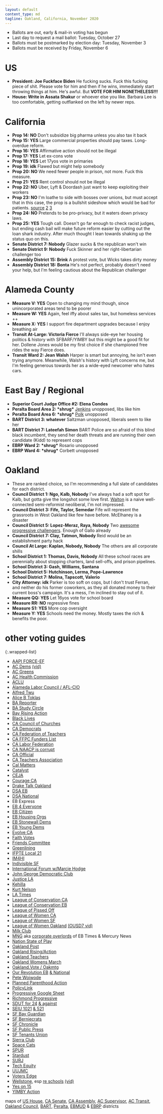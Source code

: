 ```yaml
---
layout: default
content_type: md
tagline: Oakland, California, November 2020
---
```


* Ballots are out, early & mail-in voting has begun
* Last day to request a mail ballot: Tuesday, October 27
* Ballots must be postmarked by election day: Tuesday, November 3
* Ballots must be received by Friday, November 6

# US
* **President: Joe Fuckface Biden** He fucking sucks. Fuck this fucking piece of shit. Please vote for him and then if he wins, immediately start throwing things at him. He's awful. But **VOTE FOR HIM NONETHELESS!!!**
* **House: Write in Assata Shakur** or whoever else you like. Barbara Lee is too comfortable, getting outflanked on the left by newer reps.

# California
* **Prop 14: NO** Don't subsidize big pharma unless you also tax it back
* **Prop 15: YES** Large commercial properties should pay taxes. Long-overdue reform.
* **Prop 16: YES** Affirmative action should not be illegal
* **Prop 17: YES** Let ex-cons vote
* **Prop 18: YES** Let 17yos vote in primaries
* **Prop 19: idk** Flawed but might help somebody
* **Prop 20: NO** We need fewer people in prison, not more. Fuck this measure.
* **Prop 21: YES** Rent control should not be illegal
* **Prop 22: NO** Uber, Lyft & Doordash just want to keep exploiting their workers
* **Prop 23: NO** I'm loathe to side with bosses over unions, but must accept that in this case, the prop is a bullshit sideshow which would be bad for patients. [source](https://www.rsnhope.org/rsn-blog/no-pro-23/) [2](https://www.nytimes.com/2019/08/02/health/kidney-dialysis-kickbacks.html) [3](https://www.cmadocs.org/newsroom/news/view/ArticleId/38532/CMA-Board-of-Trustees-votes-to-oppose-dialysis-ballot-initiative)
* **Prop 24: NO** Pretends to be pro-privacy, but it waters down privacy laws.
* **Prop 25: YES** Tough call. Doesn't go far enough to check racist judges, but ending cash bail will make future reform easier by cutting out the loan shark industry. After much thought I lean towards shaking up the status quo on this.
* **Senate District 7: Nobody** Glazer sucks & the republican won't win
* **Senate District 9: Nobody** Fuck Skinner and her right-libertarian challenger too
* **Assembly District 15: Brink** A protest vote, but Wicks takes dirty money
* **Assembly District 18: Bonta** He's not perfect, probably doesn't need your help, but I'm feeling cautious about the Republican challenger

# Alameda County
* **Measure V: YES** Open to changing my mind though, since unincorporated areas tend to be poorer
* **Measure W: YES** Again, feel iffy about sales tax, but homeless services ++
* **Measure X: YES** I support fire department upgrades because I enjoy breathing air
* **Transit At-Large: Victoria Fierce** I'll always side-eye her housing politics & history with SFBARF/YIMBY but this might be a good fit for her. Dollene Jones would be my first choice if she championed free rides the way Fierce does.
* **Transit Ward 2: Jean Walsh** Harper is smart but annoying, he isn't even trying anymore. Meanwhile, Walsh's history with Lyft concerns me, but I'm feeling generous towards her as a wide-eyed newcomer who hates cars.

# East Bay / Regional
* **Superior Court Judge Office #2: Elena Condes**
* **Peralta Board Area 2: \*shrug\*** [Jenkins](https://www.jenkinsforperalta.com/) unopposed, libs like him
* **Peralta Board Area 6: \*shrug\*** [Polk](https://www.dyanaforperalta.com/) unopposed
* **BART District 3: whatever** Saltzman unopposed, liberals seem to like her
* **BART District 7: Lateefah Simon** BART Police are so afraid of this blind black incumbent, they send her death threats and are running their own candidate (Kidd) to represent cops
* **EBRP Ward 2: \*shrug\*** Rosario unopposed
* **EBRP Ward 4: \*shrug\*** Corbett unopposed

# Oakland
* These are ranked choice, so I'm recommending a full slate of candidates for each district.
* **Council District 1: Ngo, Kalb, Nobody** I've always had a soft spot for Kalb, but gotta give the longshot some love first. [Walton](https://www.youtube.com/watch?v=wu6Dp0ZjsRU) is a naive well-connected semi-reformist neoliberal, I'm not impressed.
* **Council District 3: Fife, Taylor, Semedar** Fife will represent the grassroots in West Oakland like few have before. McElhaney is a disaster
* **Council District 5: Lopez-Meraz, Raya, Nobody** Two [awesome progressive challengers](https://twitter.com/zoelopezmeraz/status/1302338841639034886). Enough of Gallo already
* **Council District 7: Clay, Tatmon, Nobody** Reid would be an establishment party hack
* **Council At Large: Kaplan, Nobody, Nobody** The others are all corporate shills
* **School District 1: Thomas, Davis, Nobody** All these school races are perennially about stopping charters, land sell-offs, and prison pipelines.
* **School District 3: Gash, Williams, Santana**
* **School District 5: Hutchinson, Lerma, Pope-Lawrence**
* **School District 7: Molina, Tapscott, Valerio**
* **City Attorney: idk** Parker is too soft on cops, but I don't trust Ferran, and neither do his former coworkers, as they all donated money to their current boss's campaign. It's a mess, I'm inclined to stay out of it.
* **Measure QQ: YES** Let 16yos vote for school board
* **Measure RR: NO** regressive fines
* **Measure S1: YES** More cop oversight
* **Measure Y: YES** Schools need the money. Mostly taxes the rich & benefits the poor.

# other voting guides

{:.wrapped-list}
* [AAPI FORCE-EF](https://aapiforce-ef.vote/wp-content/uploads/2020/10/English-Voter-Guide-2.pdf)
* [AC Dems](https://oaklandside.org/2020/08/19/oakland-city-council-candidates-discuss-issues-in-their-districts-virtually/) [(vid)](https://www.facebook.com/acdemocrats/videos/1266703727012996/)
* [AC Greens](https://acgreens.wordpress.com/voter-guides/)
* [AC Health Commission](https://acphc.files.wordpress.com/2020/09/acphc-voter_guide_2020.pdf)
* [ACLU](https://www.aclunc.org/vote)
* [Alameda Labor Council / AFL-CIO](https://alamedalabor.org/wp-content/uploads/2020/10/alc_endoresements-slate-2020_booklet_web.pdf)
* [Alfred Twu](https://mobile.twitter.com/alfred_twu/status/1303047250474483712)
* [Alice B Toklas](http://www.alicebtoklas.org/2020/08/nov2020endorsements/)
* [BA Reporter](https://www.ebar.com/news/news/297715)
* [BA Study Circle](https://drive.google.com/file/d/1smpTpPPIwLn8r1WeJz8R-3Pm5nnVMshM/view)
* [Bay Rising Action](https://bayrisingaction.org/2020summary/)
* [Black Lives](https://www.blacklivesvoterguide.org/)
* [CA Council of Churches](http://www.churchimpact.org/impact-blog/november-2020-ballot-recommendations-from-impact)
* [CA Democrats](https://cademorg-media.s3.amazonaws.com/wp-content/uploads/2020/09/28204844/CDP-PropEnsorsements__Interactive.pdf)
* [CA Federation of Teachers](https://www.cft.org/sites/main/files/file-attachments/cft_endorsements-november-3.pdf)
* [CA FFPC Funders List](http://www.fppc.ca.gov/transparency/top-contributors/nov-20-gen.html)
* [CA Labor Federation](https://calaborfed.org/2020-general-election-endorsements/)
* [CA NAACP is corrupt](https://calmatters.org/politics/2020/09/california-naacp-president-helps-corporate-ballot-measure-campaigns/)
* [CA Official](https://vig.cdn.sos.ca.gov/2020/general/pdf/complete-vig.pdf)
* [CA Teachers Association](https://www.cta.org/election-2020)
* [Cal Matters](https://calmatters.org/election-2020-guide/)
* [Catalyst](https://catalystactionfund.org/2020/10/01/catalyst-action-fund-endorsement-for-2020/)
* [CEJA](http://ceja-action.org/ej-voter/voterguide/)
* [Courage CA](https://progressivevotersguide.com/california/?county=alameda&c=1)
* [Drake Talk Oakland](https://draketalkoakland.com/2020/10/01/alameda-county-and-oakland-ballot-measures/)
* [DSA EB](https://www.eastbaydsa.org/endorsements/)
* [DSA National](https://electoral.dsausa.org/our-endorsements/)
* EB Express
* [EB 4 Everyone](https://eastbayforeveryone.org/election-2020/)
* [EB Citizen](https://ebcitizen.com/category/election-2020/)
* [EB Housing Orgs](http://ebho.org/our-work/2020-election/)
* [EB Stonewall Dems](http://eastbaystonewalldemocrats.org/Elections)
* [EB Young Dems](https://www.ebyd.org/endorsements)
* [Evolve CA](https://www.evolve-ca.org/2020-endorsements)
* [Faith Votes](https://3cfc515c-e849-4eb8-8e83-21b447f9969f.filesusr.com/ugd/4e49ff_6e26fe12663743238a338c5fee19447d.pdf)
* [Friends Committee](https://www.fclca.org/images/stories/pdfs/FCLCA_Board_of_Directors_Recommendations_Nov2020.pdf)
* [Greenlining](https://greenlining.org/publications/reports/2020/ballot-propositions-2020/)
* [IFPTE Local 21](https://www.ifpte21.org/content/2020-general-election-endorsements)
* [IM4HI](https://drive.google.com/file/d/1OnV1rtuYxKjiNcLCMschWWLK_Nixg6yx/view)
* [Indivisible SF](https://indivisiblesf.org/nov-2020-california-ballot-propositions)
* [International Forum w/Marcie Hodge](https://www.facebook.com/tumbletweetmedia/videos/834040027128850)
* [John George Democratic Club](http://jgdc.org/)
* [Justice LA](https://justicelanow.org/wp-content/uploads/2017/08/Coalition-Voting-Guide-2020-9-21.pdf)
* [Kehilla](https://docs.google.com/spreadsheets/d/1tbqZvCuZK9Hsl4uKQoyWU98ireHs9UZ3VOXO8N-noic/edit)
* [Kurt Nelson](https://techcrunch.com/2020/10/06/im-a-software-engineer-at-uber-im-voting-against-prop-22/?tpcc=ECTW2020)
* [LA Times](https://www.latimes.com/opinion/story/2020-09-09/la-times-endorsements-november-2020-election-trump-biden)
* [League of Conservation CA](https://www.ecovote.org/elections/current-endorsements/)
* [League of Conservation EB](https://www.lcveastbay.org/november-2020-endorsements/)
* [League of Pissed Off](http://www.theleaguesf.org/)
* [League of Women CA](https://lwvc.org/vote/elections/ballot-recommendations)
* [League of Women SF](https://lwvsf.org/voter-resources)
* [League of Women Oakland](https://drive.google.com/file/d/19mIWKuSLFvNYfBKz4yv_aWaQlwqt1NMC/view) [(OUSD7 vid)](https://www.youtube.com/watch?v=kApwfUlIZ04)
* [Milk Club](http://www.milkclub.org/endorsements)
* [MNG](https://www.eastbaytimes.com/2020/08/30/our-election-endorsements-for-the-nov-3-races-and-ballot-measures/) aka [corporate overlords](https://en.wikipedia.org/wiki/Digital_First_Media) of EB Times & Mercury News
* [Nation State of Play](https://nation-state-of-play-california-politics-in-the-age-of-covi.simplecast.com/episodes/tracy-rosenberg-and-mary-stone-ross-on-a-ballot-measure-masquerading-as-a-privacy-proposal)
* [Oakland Post](https://www.postnewsgroup.com/post-endorses-school-board-candidates-demanding-full-local-control-oppose-school-closings/)
* [Oakland Rising](https://oaklandrising.org/elections/)[/Action](https://www.oaklandrisingaction.org/2020-voter-guide/)
* [Oakland Teachers](https://votewithoaklandteachers.com/2020-endorsements/)
* [Oakland Womens March](https://womensmarchoakland.org/)
* [Oakland.Vote / Oakmtg](https://www.oakmtg.club/guide/)
* [Our Revolution EB](https://www.ourrevolutioneastbay.org/endorsements.html) [& National](https://s3.amazonaws.com/s3-ourrevolution/images/OR_Endorsemnts.pdf)
* [Pete Woiwode](https://docs.google.com/spreadsheets/d/1_LT1q8zJMz2IGx0yxNq1xCD-ISImCt1exY_yCUDXb_g/edit)
* [Planned Parenthood Action](https://www.plannedparenthoodaction.org/planned-parenthood-advocates-mar-monte/voter-guide-2020)
* [PolicyLink](https://www.policylink.org/2020-CA-ballot-guide)
* [Progressive Google Sheet](https://docs.google.com/spreadsheets/d/17rf_j8iKf3n9ifNdnOdfxfRKKTc9EdDqxM-tfOX2GdU/htmlview?urp=gmail_link)
* [Richmond Progressive](https://www.richmondprogressivealliance.net)
* [SDUT for 24](https://www.sandiegouniontribune.com/opinion/commentary/story/2020-09-23/yes-on-proposition-24-data-privacy) [& against](https://www.sandiegouniontribune.com/opinion/commentary/story/2020-09-23/no-on-proposition-24-data-privacy)
* [SEIU 1021](https://www.seiu1021.org/post/november-3-endorsements) [& 521](https://www.seiu521.org/readytovote/)
* [SF Bay Guardian](http://www.sfbg.com/2020/10/01/endorsements-fall-2020/)
* [SF Berniecrats](https://sfberniecrats.com/endorsements/endorsements-nov-2020/)
* [SF Chronicle](https://www.sfchronicle.com/projects/2020/voter-guide/)
* [SF Public Press](https://sfpublicpress.org/series/san-francisco-november-2020-nonpartisan-election-guide/)
* [SF Tenants Union](https://sftu.org/endorsements/)
* [Sierra Club](https://www.sierraclub.org/san-francisco-bay/2020)
* [Space Cats](http://spacecats.org/)
* [SPUR](https://www.spur.org/voter-guide/oakland-2020-11)
* [Stardust](http://stardustdoherty.org/wordpress/?p=9487)
* [SURJ](https://docs.google.com/document/d/1BK3QOmRamm2l6Rhgi7X-xyRKMBQgEbYBCn2foEn_ULY/edit)
* [Tech Equity](https://techequitycollaborative.org/november-2020-election-guide/)
* [UUJMC](http://uujmca.org/advocacy/economic/2020-ballot-recommendations/)
* [Voters Edge](https://votersedge.org/ca/en/election/2020-11-03/alameda-county)
* [Wellstone](http://wellstoneclub.org/elections/), esp [re schools](http://wellstoneclub.org/wp-content/uploads/2020/09/2020-School-Board-Elections-Wellstone-Endorsement-Recs.pdf) [(vid)](https://www.facebook.com/WellstoneDem/videos/298842841421549/)
* [Yes on 15](https://www.yes15.org/)
* [YIMBY Action](https://yimbyaction.org/endorsements/)

maps of [US House](https://en.wikipedia.org/wiki/List_of_United_States_congressional_districts), [CA Senate](http://www.legislature.ca.gov/Final_2013_2014_Senate_Map_v2.pdf), [CA Assembly](http://www.legislature.ca.gov/assemblydistricts.html), [AC Supervisor](http://www.acgov.org/board/documents/districtmap.pdf), [AC Transit](http://www.actransit.org/wp-content/uploads/FinalWard.pdf), [Oakland Council](http://gisapps1.mapoakland.com/councildistricts/), [BART](https://www.bart.gov/about/bod/districts), [Peralta](https://web.peralta.edu/trustees/files/2011/06/Area-Map-and-Descriptions.pdf), [EBMUD](https://www.ebmud.com/about-us/board-directors/your-board-members/) & [EBRP](https://www.ebparks.org/civicax/filebank/blobdload.aspx?blobid=30073) districts
